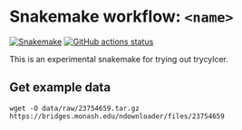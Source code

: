 # Snakemake workflow: `<name>`

[![Snakemake](https://img.shields.io/badge/snakemake-≥6.15.1-brightgreen.svg)](https://snakemake.github.io)
[![GitHub actions status](https://github.com/<owner>/<repo>/workflows/Tests/badge.svg?branch=main)](https://github.com/<owner>/<repo>/actions?query=branch%3Amain+workflow%3ATests)


This is an experimental snakemake for trying out trycylcer.
## Get example data
```shell
wget -O data/raw/23754659.tar.gz https://bridges.monash.edu/ndownloader/files/23754659
```